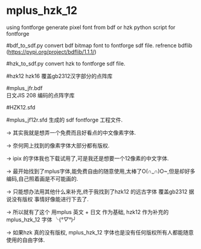 # mplus_hzk_12
using fontforge generate pixel font from bdf or hzk
python script for fontforge 

#bdf_to_sdf.py
  convert bdf bitmap font to fontforge sdf file.
  refrence bdflib (https://pypi.org/project/bdflib/1.1.1/)
  
  
#hzk_to_sdf.py
  convert hzk to fontforge sdf file.

#hzk12 hzk16
    覆盖gb2312汉字部分的点阵库
    
#mplus_jfr.bdf     
    日文JIS 208 编码的点阵字库

#HZK12.sfd

#mplus_jf12r.sfd
    生成的 sdf fontforge 工程文件.
    





-> 其实我就是想弄一个免费而且好看点的中文像素字体. 

-> 奈何网上找到的像素字体大部分都有版权.

-> ipix 的字体我也下载试用了,可是我还是想要一个12像素的中文字体. 

-> 最开始找到了mplus字体,能免费自由的随意使用,太棒了O(∩_∩)O~,但是却好多编码,自己照着画是不可能画的.

-> 只能想办法用其他什么来补充,终于我找到了hzk12 的远古字体 覆盖gb2312 据说没有版权 事情好像能进行下去了.

-> 所以就有了这个 用mplus 英文 + 日文 作为基础, hzk12 作为补充的 mplus_hzk_12 字体 ╰(*°▽°*)╯

-> 如果hzk 真的没有版权, mplus_hzk_12 字体也是没有任何版权所有人都能随意使用的自由字体.





